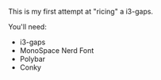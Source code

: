 This is my first attempt at "ricing" a i3-gaps.

You'll need:

* i3-gaps
* MonoSpace Nerd Font
* Polybar
* Conky
